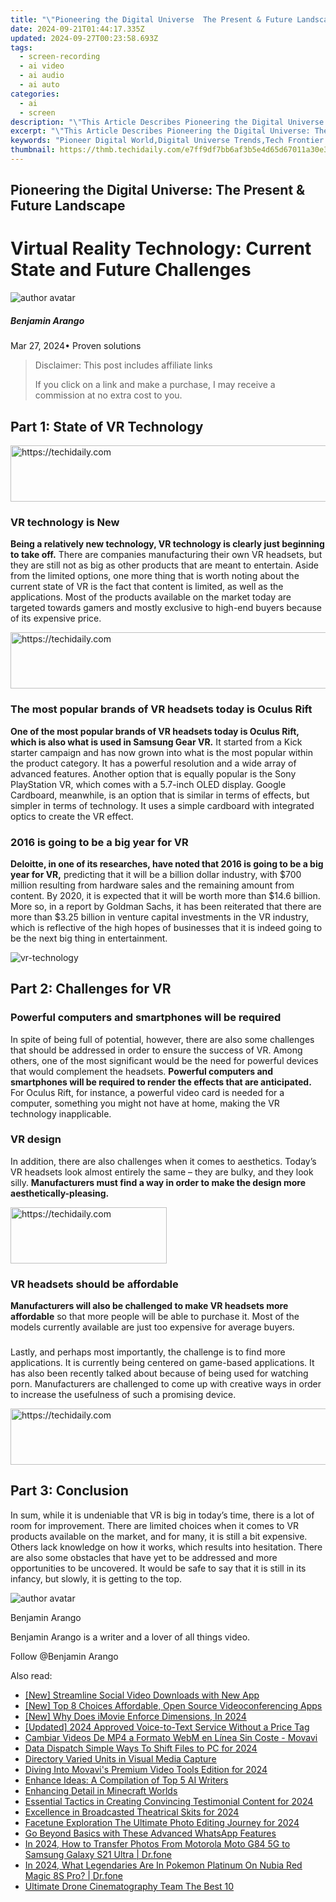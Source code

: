 ```yaml
---
title: "\"Pioneering the Digital Universe  The Present & Future Landscape\""
date: 2024-09-21T01:44:17.335Z
updated: 2024-09-27T00:23:58.693Z
tags: 
  - screen-recording
  - ai video
  - ai audio
  - ai auto
categories: 
  - ai
  - screen
description: "\"This Article Describes Pioneering the Digital Universe: The Present & Future Landscape\""
excerpt: "\"This Article Describes Pioneering the Digital Universe: The Present & Future Landscape\""
keywords: "Pioneer Digital World,Digital Universe Trends,Tech Frontier Insights,Future Tech Outlook,Digital Space Evolution,Innovating Digital Era,Future of Digital Landscape"
thumbnail: https://thmb.techidaily.com/e7ff9df7bb6af3b5e4d65d67011a30e37297e02c3911882325d80adc38323e6c.jpg
---
```


## Pioneering the Digital Universe: The Present & Future Landscape

# Virtual Reality Technology: Current State and Future Challenges

![author avatar](https://images.wondershare.com/filmora/article-images/benjamin-arango-author.jpg)

##### Benjamin Arango

 Mar 27, 2024• Proven solutions

>  Disclaimer: This post includes affiliate links
>
>  If you click on a link and make a purchase, I may receive a commission at no extra cost to you.
>

## Part 1: State of VR Technology

<!-- affiliate ads begin -->
<a href="https://bluettius.sjv.io/c/5597632/2139111/17108" target="_top" id="2139111">
  <img src="//a.impactradius-go.com/display-ad/17108-2139111" border="0" alt="https://techidaily.com" width="728" height="90"/>
</a>
<img height="0" width="0" src="https://bluettius.sjv.io/i/5597632/2139111/17108" style="position:absolute;visibility:hidden;" border="0" />
<!-- affiliate ads end -->

### VR technology is New

**Being a relatively new technology, VR technology is clearly just beginning to take off.** There are companies manufacturing their own VR headsets, but they are still not as big as other products that are meant to entertain. Aside from the limited options, one more thing that is worth noting about the current state of VR is the fact that content is limited, as well as the applications. Most of the products available on the market today are targeted towards gamers and mostly exclusive to high-end buyers because of its expensive price.

<!-- affiliate ads begin -->
<a href="https://appsumo.8odi.net/c/5597632/2151854/7443" target="_top" id="2151854">
  <img src="//a.impactradius-go.com/display-ad/7443-2151854" border="0" alt="https://techidaily.com" width="600" height="90"/>
</a>
<img height="0" width="0" src="https://appsumo.8odi.net/i/5597632/2151854/7443" style="position:absolute;visibility:hidden;" border="0" />
<!-- affiliate ads end -->

### The most popular brands of VR headsets today is Oculus Rift

**One of the most popular brands of VR headsets today is Oculus Rift, which is also what is used in Samsung Gear VR.** It started from a Kick starter campaign and has now grown into what is the most popular within the product category. It has a powerful resolution and a wide array of advanced features. Another option that is equally popular is the Sony PlayStation VR, which comes with a 5.7-inch OLED display. Google Cardboard, meanwhile, is an option that is similar in terms of effects, but simpler in terms of technology. It uses a simple cardboard with integrated optics to create the VR effect.

### 2016 is going to be a big year for VR

**Deloitte, in one of its researches, have noted that 2016 is going to be a big year for VR,** predicting that it will be a billion dollar industry, with $700 million resulting from hardware sales and the remaining amount from content. By 2020, it is expected that it will be worth more than $14.6 billion. More so, in a report by Goldman Sachs, it has been reiterated that there are more than $3.25 billion in venture capital investments in the VR industry, which is reflective of the high hopes of businesses that it is indeed going to be the next big thing in entertainment.

![vr-technology
]( https://images.wondershare.com/filmora/resource/vr-technology.jpg
 )

## Part 2: Challenges for VR

### Powerful computers and smartphones will be required

 In spite of being full of potential, however, there are also some challenges that should be addressed in order to ensure the success of VR. Among others, one of the most significant would be the need for powerful devices that would complement the headsets. **Powerful computers and smartphones will be required to render the effects that are anticipated.** For Oculus Rift, for instance, a powerful video card is needed for a computer, something you might not have at home, making the VR technology inapplicable.

### VR design

 In addition, there are also challenges when it comes to aesthetics. Today’s VR headsets look almost entirely the same – they are bulky, and they look silly. **Manufacturers must find a way in order to make the design more aesthetically-pleasing.**

<!-- affiliate ads begin -->
<a href="https://bluettius.sjv.io/c/5597632/2139116/17108" target="_top" id="2139116">
  <img src="//a.impactradius-go.com/display-ad/17108-2139116" border="0" alt="https://techidaily.com" width="250" height="90"/>
</a>
<img height="0" width="0" src="https://bluettius.sjv.io/i/5597632/2139116/17108" style="position:absolute;visibility:hidden;" border="0" />
<!-- affiliate ads end -->

### VR headsets should be affordable

**Manufacturers will also be challenged to make VR headsets more affordable** so that more people will be able to purchase it. Most of the models currently available are just too expensive for average buyers.

###

 Lastly, and perhaps most importantly, the challenge is to find more applications. It is currently being centered on game-based applications. It has also been recently talked about because of being used for watching porn. Manufacturers are challenged to come up with creative ways in order to increase the usefulness of such a promising device.

<!-- affiliate ads begin -->
<a href="https://imp.i357552.net/c/5597632/947750/11832" target="_top" id="947750">
  <img src="//a.impactradius-go.com/display-ad/11832-947750" border="0" alt="https://techidaily.com" width="728" height="90"/>
</a>
<img height="0" width="0" src="https://imp.i357552.net/i/5597632/947750/11832" style="position:absolute;visibility:hidden;" border="0" />
<!-- affiliate ads end -->

## Part 3: Conclusion

 In sum, while it is undeniable that VR is big in today’s time, there is a lot of room for improvement. There are limited choices when it comes to VR products available on the market, and for many, it is still a bit expensive. Others lack knowledge on how it works, which results into hesitation. There are also some obstacles that have yet to be addressed and more opportunities to be uncovered. It would be safe to say that it is still in its infancy, but slowly, it is getting to the top.

![author avatar](https://images.wondershare.com/filmora/article-images/benjamin-arango-author.jpg)

Benjamin Arango

Benjamin Arango is a writer and a lover of all things video.

Follow @Benjamin Arango


<ins class="adsbygoogle"
     style="display:block"
     data-ad-format="autorelaxed"
     data-ad-client="ca-pub-7571918770474297"
     data-ad-slot="1223367746"></ins>



<ins class="adsbygoogle"
     style="display:block"
     data-ad-client="ca-pub-7571918770474297"
     data-ad-slot="8358498916"
     data-ad-format="auto"
     data-full-width-responsive="true"></ins>


<span class="atpl-alsoreadstyle">Also read:</span>
<div><ul>
<li><a href="https://facebook-video-files.techidaily.com/new-streamline-social-video-downloads-with-new-app/"><u>[New] Streamline Social Video Downloads with New App</u></a></li>
<li><a href="https://remote-screen-capture.techidaily.com/new-top-8-choices-affordable-open-source-videoconferencing-apps/"><u>[New] Top 8 Choices Affordable, Open Source Videoconferencing Apps</u></a></li>
<li><a href="https://fox-access.techidaily.com/new-why-does-imovie-enforce-dimensions-in-2024/"><u>[New] Why Does iMovie Enforce Dimensions, In 2024</u></a></li>
<li><a href="https://article-posts.techidaily.com/updated-2024-approved-voice-to-text-service-without-a-price-tag/"><u>[Updated] 2024 Approved Voice-to-Text Service Without a Price Tag</u></a></li>
<li><a href="https://win-online.techidaily.com/cambiar-videos-de-mp4-a-formato-webm-en-linea-sin-coste-movavi/"><u>Cambiar Videos De MP4 a Formato WebM en Línea Sin Coste - Movavi</u></a></li>
<li><a href="https://article-helps.techidaily.com/data-dispatch-simple-ways-to-shift-files-to-pc-for-2024/"><u>Data Dispatch Simple Ways To Shift Files to PC for 2024</u></a></li>
<li><a href="https://article-helps.techidaily.com/directory-varied-units-in-visual-media-capture/"><u>Directory Varied Units in Visual Media Capture</u></a></li>
<li><a href="https://article-helps.techidaily.com/diving-into-movavis-premium-video-tools-edition-for-2024/"><u>Diving Into Movavi's Premium Video Tools Edition for 2024</u></a></li>
<li><a href="https://tech-savvy.techidaily.com/enhance-ideas-a-compilation-of-top-5-ai-writers/"><u>Enhance Ideas: A Compilation of Top 5 AI Writers</u></a></li>
<li><a href="https://article-helps.techidaily.com/enhancing-detail-in-minecraft-worlds/"><u>Enhancing Detail in Minecraft Worlds</u></a></li>
<li><a href="https://article-helps.techidaily.com/essential-tactics-in-creating-convincing-testimonial-content-for-2024/"><u>Essential Tactics in Creating Convincing Testimonial Content for 2024</u></a></li>
<li><a href="https://article-helps.techidaily.com/excellence-in-broadcasted-theatrical-skits-for-2024/"><u>Excellence in Broadcasted Theatrical Skits for 2024</u></a></li>
<li><a href="https://article-helps.techidaily.com/facetune-exploration-the-ultimate-photo-editing-journey-for-2024/"><u>Facetune Exploration The Ultimate Photo Editing Journey for 2024</u></a></li>
<li><a href="https://article-helps.techidaily.com/go-beyond-basics-with-these-advanced-whatsapp-features/"><u>Go Beyond Basics with These Advanced WhatsApp Features</u></a></li>
<li><a href="https://android-transfer.techidaily.com/in-2024-how-to-transfer-photos-from-motorola-moto-g84-5g-to-samsung-galaxy-s21-ultra-drfone-by-drfone-transfer-from-android-transfer-from-android/"><u>In 2024, How to Transfer Photos From Motorola Moto G84 5G to Samsung Galaxy S21 Ultra | Dr.fone</u></a></li>
<li><a href="https://pokemon-go-android.techidaily.com/in-2024-what-legendaries-are-in-pokemon-platinum-on-nubia-red-magic-8s-pro-drfone-by-drfone-virtual-android/"><u>In 2024, What Legendaries Are In Pokemon Platinum On Nubia Red Magic 8S Pro? | Dr.fone</u></a></li>
<li><a href="https://extra-resources.techidaily.com/ultimate-drone-cinematography-team-the-best-10/"><u>Ultimate Drone Cinematography Team The Best 10</u></a></li>
</ul></div>

